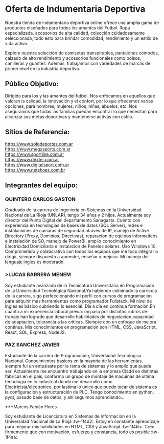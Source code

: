 <h1>Oferta de Indumentaria Deportiva</h1>

Nuestra tienda de indumentaria deportiva online ofrece una amplia gama de productos diseñados para todos los amantes del Futbol. Ropa especializada, accesorios de alta calidad, colección cuidadosamente seleccionada, todo esto para brindar comodidad, rendimiento y un estilo de vida activo.

Explora nuestra selección de camisetas transpirables, pantalones cómodos, calzado de alto rendimiento y accesorios funcionales como bolsos, canilleras y guantes. Además, trabajamos con variedades de marcas de primer nivel en la industria deportiva.

<h2>Público Objetivo:</h2>

Dirigido para los y las amantes del futbol. Nos enfocamos en aquellos que valoran la calidad, la innovación y el confort, por lo que ofrecemos varias opciones, para hombres, mujeres, niños, niñas, abuelos, etc. Nos aseguramos que todas las familias puedan encontrar lo que necesitan para alcanzar sus metas deportivas y mantenerse activas con estilo.

<h2>Sitios de Referencia:</h2>

https://www.solodeportes.com.ar  
https://www.megasports.com.ar  
https://www.sportline.com.ar  
https://www.dexter.com.ar  
https://www.digitalsport.com.ar  
https://www.netshoes.com.br

<h2>Integrantes del equipo:</h2>

<h3>QUINTERO CARLOS GASTON</h3>
Graduado de la carrera de Ingenieria en Sistemas en la Universidad Nacional de La Rioja (UNLAR), tengo 34 años y 2 hijos. Actualmente soy director del Punto Digital del departamento Sanagasta. Cuento con experiencia en tecnologias de bases de datos (SQL Server), redes e instalaciones de camaras de seguridad atraves de IP, manejo de Active Directory (Proxy, Dominios, Directivas), reparacion de equipos informaticos e instalación de SO, manejo de PowerBI, amplio conocimiento en Electricidad Domiciliaria e instalacion de Paneles solares. Uso Windows 10. Comprometido y colaborativo con todos los equipos que me toco integrar o dirigir, siempre dispuesto a aprender, enseñar y mejorar. Mi manejo del lenguaje ingles es moderado.

<h3>>LUCAS BARRERA MENEM</h3>

Soy estudiante avanzado de la Tecnicatura
Universitaria en Programación de la Universidad Tecnológica Nacional.Ya habiendo culminado la currícula de la carrera, sigo perfeccionando mi perfil con cursos de programación para adquirir mas herramientas como programador Fullstack. Mi nivel de Inglés es básico cubriendo lo esencial. Día a día en continua formación.En cuanto a mi experiencia laboral previa: mi paso por distintos rubros de trabajo han logrado que desarrolle habilidades de negociacion,capacidad de adaptacion, tolerancia a las criticas. Siempre con un enfoque de mejora continua.
Mis conocimientos en programacion son HTML, CSS, JavaScript, React, SQL, Express, NodeJS.

<h3>PAZ SANCHEZ JAVIER</h3>

Estudiante de la carrera de Programación, Universidad Tecnologica Nacional. Conocimientos basicos en la mayoria de las herramientas, siempre fui un entusiaste por la rama de sistemas y lo amplio que puede ser. Actualmente me encuentro trabajando en la empresa Cladd en distintas fabricas en el pais, conformo un grupo de montaje de maquinas de ultima tecnologia en lo industrial donde me desarrollo como Electricista/electronico, por lastima lo unico que puedo tocar de sistema es la configuración y estructuración de PLC. Tengo conocimiento en python, pyqt, pseudo base de datos, y ahi seguimos aprendiendo...

***Marcos Fabián Flores

Soy estudiante de Licenciatura en Sistemas de Información en la Universidad Nacional de La Rioja :tw-1f4d2:. 
Estoy en constante aprendizaje para mejorar mis habilidades en HTML, CSS y JavaScript :tw-1f4bb:.
Creo firmemente que con motivación, esfuerzo y constancia, todo es posible :tw-1f4aa:.